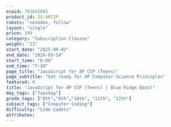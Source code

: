 ```yaml
---
ecwid: 743641082
product_id: JS-APCSP
robots: "noindex, follow"
layout: "single"
price: 199
category: "Subscription Classes"
weight: "13"
start_date: "2025-09-02"
end_date: "2026-05-14"
start_time: "6:00"
end_time: "7:30"
page_title: "JavaScript for AP CSP (Teens)"
page_subtitle: "Get ready for AP Computer Science Principles"
featured: 0
title: "JavaScript for AP CSP (Teens) | Blue Ridge Boost"
day_tags: ["Tuesday"]
grade_tags: ["8th","9th","10th", "11th", "12th"]
subject_tags: ["Computer Coding"]
difficulty: "Code Cadets"
attributes:
---
```

